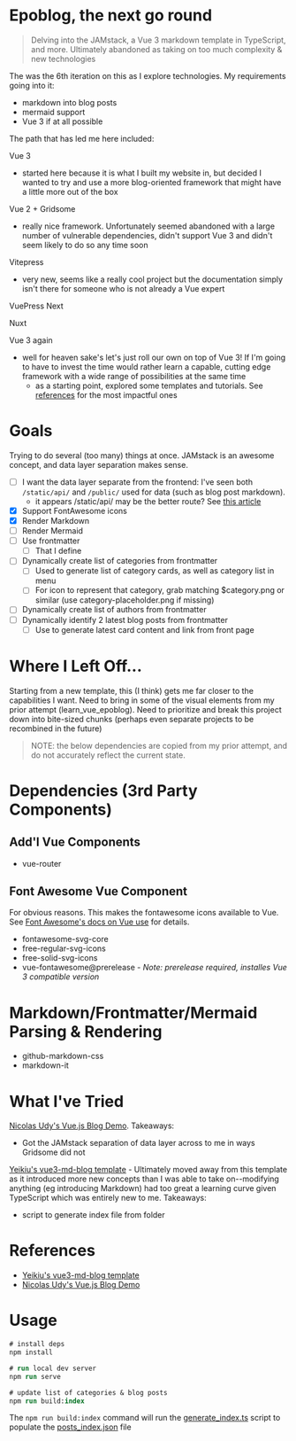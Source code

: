 # Epoblog, the next go round

> Delving into the JAMstack, a Vue 3 markdown template in TypeScript, and more.  Ultimately abandoned as taking on too much complexity & new technologies

The was the 6th iteration on this as I explore technologies.  My requirements going into it:
* markdown into blog posts
* mermaid support
* Vue 3 if at all possible

The path that has led me here included:

Vue 3
* started here because it is what I built my website in, but decided I wanted to try and use a more blog-oriented framework that might have a little more out of the box

Vue 2 + Gridsome
* really nice framework. Unfortunately seemed abandoned with a large number of vulnerable dependencies, didn't support Vue 3 and didn't seem likely to do so any time soon

Vitepress
* very new, seems like a really cool project but the documentation simply isn't there for someone who is not already a Vue expert

VuePress Next

Nuxt

Vue 3 again
* well for heaven sake's let's just roll our own on top of Vue 3!  If I'm going to have to invest the time would rather learn a capable, cutting edge framework with a wide range of possibilities at the same time
  * as a starting point, explored some templates and tutorials.  See [references](#references) for the most impactful ones

# Goals

Trying to do several (too many) things at once.  JAMstack is an awesome concept, and data layer separation makes sense.

* [ ] I want the data layer separate from the frontend: I've seen both `/static/api/` and `/public/` used for data (such as blog post markdown).
  * it appears /static/api/ may be the better route?  See [this article](https://cli.vuejs.org/guide/html-and-static-assets.html#when-to-use-the-public-folder)
* [x] Support FontAwesome icons
* [x] Render Markdown
* [ ] Render Mermaid
* [ ] Use frontmatter
  * [ ] That I define
* [ ] Dynamically create list of categories from frontmatter
  * [ ] Used to generate list of category cards, as well as category list in menu
  * [ ] For icon to represent that category, grab matching $category.png or similar (use category-placeholder.png if missing)
* [ ] Dynamically create list of authors from frontmatter
* [ ] Dynamically identify 2 latest blog posts from frontmatter
  * [ ] Use to generate latest card content and link from front page

# Where I Left Off...

Starting from a new template, this (I think) gets me far closer to the capabilities I want.  Need to bring in some of the visual elements from my prior attempt (learn_vue_epoblog).  Need to prioritize and break this project down into bite-sized chunks (perhaps even separate projects to be recombined in the future)

> NOTE: the below dependencies are copied from my prior attempt, and do not accurately reflect the current state.

# Dependencies (3rd Party Components)

## Add'l Vue Components
* vue-router

## Font Awesome Vue Component
For obvious reasons.  This makes the fontawesome icons available to Vue.  See [Font Awesome's docs on Vue use](https://fontawesome.com/docs/web/use-with/vue) for details.
* fontawesome-svg-core
* free-regular-svg-icons
* free-solid-svg-icons
* vue-fontawesome@prerelease - _Note: prerelease required, installes Vue 3 compatible version_


# Markdown/Frontmatter/Mermaid Parsing & Rendering
* github-markdown-css
* markdown-it
<!--
* [vue3-markdown-it](https://github.com/JanGuillermo/vue3-markdown-it)
* [gray-matter](https://github.com/jonschlinkert/gray-matter)

## UX Components
* [scrollto-with-animation](https://github.com/davesnx/
scrollto-with-animation) - 3.2k
old deps, may with to use still -->

# What I've Tried
[Nicolas Udy's Vue.js Blog Demo](https://snipcart.com/blog/vuejs-blog-demo).  Takeaways:
* Got the JAMstack separation of data layer across to me in ways Gridsome did not

[Yeikiu's vue3-md-blog template](https://yeikiu.github.io/vue3-md-blog/#/) -  Ultimately moved away from this template as it introduced more new concepts than I was able to take on--modifying anything (eg introducing Markdown) had too great a learning curve given TypeScript which was entirely new to me.  Takeaways:
* script to generate index file from folder

# References

* [Yeikiu's vue3-md-blog template](https://yeikiu.github.io/vue3-md-blog/#/)
* [Nicolas Udy's Vue.js Blog Demo](https://snipcart.com/blog/vuejs-blog-demo)


# Usage

```ps
# install deps
npm install

# run local dev server
npm run serve

# update list of categories & blog posts
npm run build:index

```
The `npm run build:index` command will run the [generate_index.ts](./scripts/generate_index.ts) script to populate the [posts_index.json](./public/blog_store/posts_index.json) file



